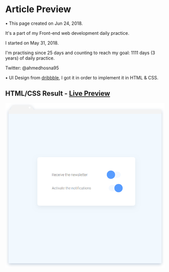 # Article Preview

• This page created on Jun 24, 2018.

It's a part of my Front-end web development daily practice.

I started on May 31, 2018.

I'm practising since 25 days and counting to reach my goal: 1111 days (3 years) of daily practice.

Twitter: @ahmedhosna95

• UI Design from [dribbble](https://dribbble.com/shots/3969440-On-Off-Switch-Daily-Ui-15), I got it in order to implement it in HTML & CSS.

## HTML/CSS Result - [Live Preview](#)

![](assets\img\frame-generic.png)